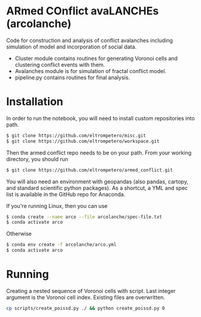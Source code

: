 # ARmed COnflict avaLANCHEs (arcolanche)

Code for construction and analysis of conflict avalanches including simulation of model
and incorporation of social data.

- Cluster module contains routines for generating Voronoi cells and clustering conflict
events with them.
- Avalanches module is for simulation of fractal conflict model.
- pipeline.py contains routines for final analysis.


# Installation
In order to run the notebook, you will need to install custom repositories into path.
```bash
$ git clone https://github.com/eltrompetero/misc.git
$ git clone https://github.com/eltrompetero/workspace.git
```
Then the armed conflict repo needs to be on your path. From your working directory,
you should run
```bash
$ git clone https://github.com/eltrompetero/armed_conflict.git
```

You will also need an environment with geopandas (also pandas, cartopy, and standard
scientific python packages). As a shortcut, a YML and spec list is available in the GitHub repo
for Anaconda.

If you're running Linux, then you can use
```bash
$ conda create --name arco --file arcolanche/spec-file.txt
$ conda activate arco
```
Otherwise
```bash
$ conda env create -f arcolanche/arco.yml
$ conda activate arco
```


# Running
Creating a nested sequence of Voronoi cells with script. Last integer argument is the
Voronoi cell index. Existing files are overwritten.
```bash
cp scripts/create_poissd.py ./ && python create_poissd.py 0
```

